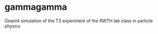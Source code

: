 gammagamma
==========

Geant4 simulation of the T3 experiment of the RWTH lab class in particle physics
